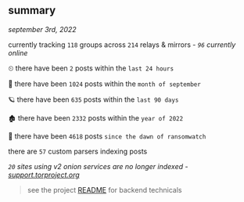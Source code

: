
## summary
_september 3rd, 2022_

currently tracking `118` groups across `214` relays & mirrors - _`96` currently online_

⏲ there have been `2` posts within the `last 24 hours`

🦈 there have been `1024` posts within the `month of september`

🪐 there have been `635` posts within the `last 90 days`

🏚 there have been `2332` posts within the `year of 2022`

🦕 there have been `4618` posts `since the dawn of ransomwatch`

there are `57` custom parsers indexing posts

_`20` sites using v2 onion services are no longer indexed - [support.torproject.org](https://support.torproject.org/onionservices/v2-deprecation/)_

> see the project [README](https://github.com/joshhighet/ransomwatch#ransomwatch--) for backend technicals
